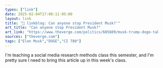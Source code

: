 ```yaml
---
types: ["link"]
date: 2025-02-04T17:08:11-05:00
layout: link
title: "🔗 linkblog: Can anyone stop President Musk?'"
art_title: "Can anyone stop President Musk?"
art_link: "https://www.theverge.com/politics/605609/musk-trump-doge-takeover-crisis"
sources: ["theverge.com"]
tags: ["Elon Musk","DOGE","CI 780"]
---
```

I'm teaching a social media research methods class this semester, and I'm pretty sure I need to bring this article up in this week's class.
